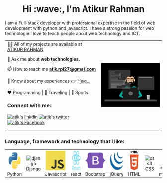 <h1 align="center">Hi :wave:, I'm Atikur Rahman</h1>
<p align="left">I am a Full-stack developer with professional expertise in the field of web development with python and javascript. I have a strong passion for web technologie.I love to teach people about web technology and ICT.</p>

<table width="100%">
	<tr>
		<td width="60%">
👨‍💻 All of my projects are available at <a href="https://atikrpi27.github.io/Portfolio" target="_blank">ATIKUR RAHMAN</a>

💬 Ask me about **web technologies.**

📫 How to reach me **atik.rpi27@gmail.com**

📄 Know about my experiences 👉 [Here...](https://atikrpi27.github.io/Portfolio)
<p>❤️ Programming | 🖤 Traveling | 💙 Sports</p>
<h3 align="left">Connect with me:</h3>
<p align="left">
<a href="https://www.linkedin.com/in/atikrpi27/" target="_blank"><img align="center" src="https://cdn.jsdelivr.net/npm/simple-icons@3.0.1/icons/linkedin.svg" alt="atik's linkdin" height="30" width="40" /></a>
<a href="https://twitter.com/atik_rpi27" target="_blank"><img align="center" src="https://cdn.jsdelivr.net/npm/simple-icons@3.0.1/icons/twitter.svg" alt="atik's twitter" height="30" width="40" /></a>
<a href="https://www.facebook.com/atikrpi27" target="_blank"><img align="center" src="https://cdn.jsdelivr.net/npm/simple-icons@3.0.1/icons/facebook.svg" alt="atik's Facebook" height="30" width="40" /></a>
</p>
		</td>
		<td width="40%"><img width="400px" src="https://github.com/atikrpi27/Atikur-Rahman/blob/main/programming.gif" alt="atikrpi27" /></td>
	</tr>
</table>

<h3 align="left">Language, framework and technology that I like:</h3>
<table>
	<tr>
		<td align="center">
			<img alt="python" height=64px src="https://raw.githubusercontent.com/devicons/devicon/master/icons/python/python-original.svg">
			<br>Python
		</td>
		<td align="center">
			<img alt="django" height=64px src="https://cdn.worldvectorlogo.com/logos/django.svg">
			<br>Django
		</td>
		<td align="center">
			<img alt="javascript" height=64px src="https://raw.githubusercontent.com/devicons/devicon/master/icons/javascript/javascript-original.svg">
			<br>Javascript
		</td>
		<td align="center">
			<img src="https://raw.githubusercontent.com/devicons/devicon/master/icons/react/react-original-wordmark.svg" alt="react"height="64"/>
			<br>react
		</td>
		<td align="center">
			<img alt="bootstrap" height=64px src="https://raw.githubusercontent.com/devicons/devicon/master/icons/bootstrap/bootstrap-plain.svg">
			<br>Bootstrap
		</td>
		<td align="center">
			<img alt="jquery" height=64px src="https://raw.githubusercontent.com/devicons/devicon/master/icons/jquery/jquery-original.svg">
			<br>jQuery
		</td>
		<td align="center">
			<img src="https://raw.githubusercontent.com/devicons/devicon/master/icons/html5/html5-original-wordmark.svg" alt="html5" height="64px"/>
			<br>HTML
		</td>
      	<td align="center">
			<img src="https://img.icons8.com/color/344/css3.png" alt="css3" width="85px" height="64px"/>
			<br>CSS
		</td>
		<td align="center">
			<img src="https://raw.githubusercontent.com/devicons/devicon/master/icons/mongodb/mongodb-original-wordmark.svg" alt="mongodb"  height="64px"/>
			<br>mongodb
		</td>
		<td align="center">
			<img alt="mysql" height=64px src="https://raw.githubusercontent.com/devicons/devicon/master/icons/mysql/mysql-original.svg">
			<br>MySQL
		</td>
	</tr>
</table>